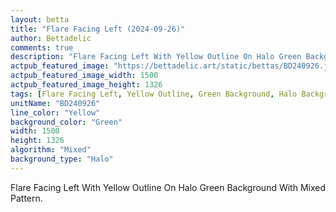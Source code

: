 ```yaml
---
layout: betta
title: "Flare Facing Left (2024-09-26)"
author: Bettadelic
comments: true
description: "Flare Facing Left With Yellow Outline On Halo Green Background With Mixed Pattern."
actpub_featured_image: "https://bettadelic.art/static/bettas/BD240926.jpg"
actpub_featured_image_width: 1500
actpub_featured_image_height: 1326
tags: [Flare Facing Left, Yellow Outline, Green Background, Halo Background Pattern, Mixed Pattern, September 2024]
unitName: "BD240926"
line_color: "Yellow"
background_color: "Green"
width: 1500
height: 1326
algorithm: "Mixed"
background_type: "Halo"
---
```


Flare Facing Left With Yellow Outline On Halo Green Background With Mixed Pattern.
